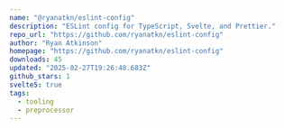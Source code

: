 ```yaml
---
name: "@ryanatkn/eslint-config"
description: "ESLint config for TypeScript, Svelte, and Prettier."
repo_url: "https://github.com/ryanatkn/eslint-config"
author: "Ryan Atkinson"
homepage: "https://github.com/ryanatkn/eslint-config"
downloads: 45
updated: "2025-02-27T19:26:48.683Z"
github_stars: 1
svelte5: true
tags: 
  - tooling
  - preprocessor
---
```

